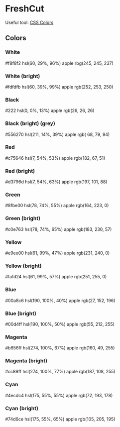 # FreshCut

Useful tool: [CSS Colors](http://leaverou.github.io/css-colors/)

## Colors

### White

  #f8f8f2
  hsl(60, 29%, 96%)
  apple rbg(245, 245, 237)

### White (bright)

  #fdfdfb
  hsl(60, 39%, 99%)
  apple rgb(252, 253, 250)

### Black

  #222
  hsl(0, 0%, 13%)
  apple rgb(26, 26, 26)

### Black (bright) (grey)

  #556270
  hsl(211, 14%, 39%)
  apple rgb( 68, 79, 94)

### Red

  #c75646
  hsl(7, 54%, 53%)
  apple rgb(182, 67, 51)

### Red (bright)

  #d3796d
  hsl(7, 54%, 63%)
  apple rgb(197, 101, 88)

### Green

  #8fbe00
  hsl(78, 74%, 55%)
  apple rgb(164, 223, 0)

### Green (bright)

  #c0e763
  hsl(78, 74%, 65%)
  apple rgb(183, 230, 57)

### Yellow

  #e9ee00
  hsl(61, 99%, 47%)
  apple rgb(231, 240, 0)

### Yellow (bright)

  #fafd24
  hsl(61, 99%, 57%)
  apple rgb(251, 255, 0)

### Blue

  #00a8c6
  hsl(190, 100%, 40%)
  apple rgb(27, 152, 196)

### Blue (bright)

  #00d4ff
  hsl(190, 100%, 50%)
  apple rgb(55, 212, 255)

### Magenta

  #b656ff
  hsl(274, 100%, 67%)
  apple rgb(160, 49, 255)

### Magenta (bright)

  #cc89ff
  hsl(274, 100%, 77%)
  apple rgb(187, 108, 255)

### Cyan

  #4ecdc4
  hsl(175, 55%, 55%)
  apple rgb(72, 193, 178)

### Cyan (bright)

  #74d6ce
  hsl(175, 55%, 65%)
  apple rgb(105, 205, 195)
